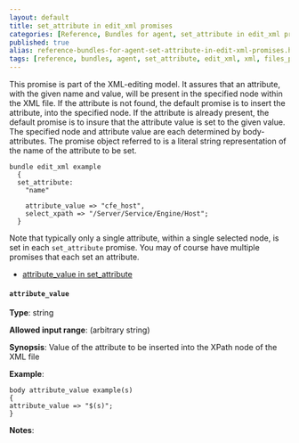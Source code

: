 ```yaml
---
layout: default
title: set_attribute in edit_xml promises
categories: [Reference, Bundles for agent, set_attribute in edit_xml promises]
published: true
alias: reference-bundles-for-agent-set-attribute-in-edit-xml-promises.html
tags: [reference, bundles, agent, set_attribute, edit_xml, xml, files_promises, promises]
---
```


This promise is part of the XML-editing model. It assures that an
attribute, with the given name and value, will be present in the
specified node within the XML file. If the attribute is not found, the
default promise is to insert the attribute, into the specified node. If
the attribute is already present, the default promise is to insure that
the attribute value is set to the given value. The specified node and
attribute value are each determined by body-attributes. The promise
object referred to is a literal string representation of the name of the
attribute to be set.

  

```cf3
bundle edit_xml example
  {
  set_attribute:
    "name"

    attribute_value => "cfe_host",
    select_xpath => "/Server/Service/Engine/Host";
  }
```

  

Note that typically only a single attribute, within a single selected
node, is set in each `set_attribute` promise. You may of course have
multiple promises that each set an attribute.

-   [attribute\_value in
    set\_attribute](#attribute_005fvalue-in-set_005fattribute)

#### `attribute_value`

**Type**: string

**Allowed input range**: (arbitrary string)

**Synopsis**: Value of the attribute to be inserted into the XPath node
of the XML file

**Example**:  
   

```cf3
body attribute_value example(s)
{
attribute_value => "$(s)";
}
```

**Notes**:  
   
